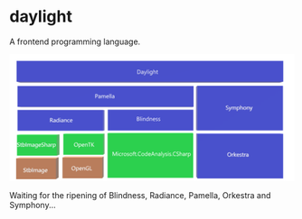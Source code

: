 # daylight
A frontend programming language.

![daylight architecture](./doc/daylight.png)

Waiting for the ripening of Blindness, Radiance, Pamella, Orkestra and Symphony...
